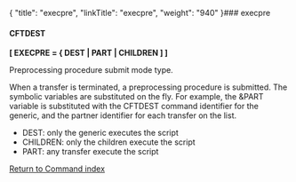 {
    "title": "execpre",
    "linkTitle": "execpre",
    "weight": "940"
}### execpre

#### CFTDEST

****[ EXECPRE = { <span class="underline">DEST</span> &#124; PART &#124; CHILDREN ] ]****

Preprocessing procedure submit mode type.

When a transfer is terminated, a preprocessing procedure is submitted. The symbolic variables are substituted on the fly. For example, the &PART variable is substituted with the CFTDEST command identifier for the generic, and the partner identifier for each transfer on the list.

- <span class="underline">DEST</span>: only the generic executes the script
- CHILDREN: only the children execute the script
- PART: any transfer execute the script

[Return to Command index](../../)
